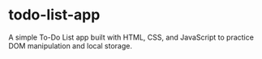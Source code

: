# todo-list-app
A simple To-Do List app built with HTML, CSS, and JavaScript to practice DOM manipulation and local storage.
